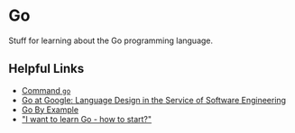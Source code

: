 # Go
Stuff for learning about the Go programming language.

## Helpful Links
- [Command `go`](https://golang.org/cmd/go/)
- [Go at Google: Language Design in the Service of Software Engineering](https://talks.golang.org/2012/splash.article)
- [Go By Example](https://gobyexample.com/)
- ["I want to learn Go - how to start?"](https://developer20.com/i-want-to-learn-go/)

